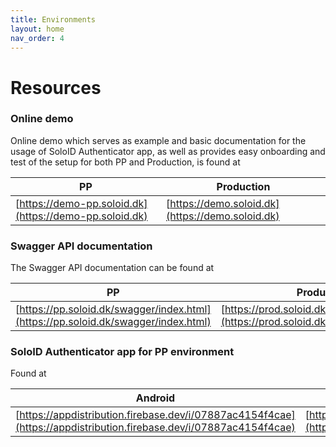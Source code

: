 ```yaml
---
title: Environments
layout: home
nav_order: 4
---
```


# Resources

### Online demo
Online demo which serves as example and basic documentation for the usage of SoloID Authenticator app, as well as provides easy onboarding and test of the setup for both PP and Production, is found at

| PP    | Production |
| -------- | ------- |
| [https://demo-pp.soloid.dk](https://demo-pp.soloid.dk)  | [https://demo.soloid.dk](https://demo.soloid.dk) |

### Swagger API documentation
The Swagger API documentation can be found at

| PP    | Production |
| -------- | ------- |
| [https://pp.soloid.dk/swagger/index.html](https://pp.soloid.dk/swagger/index.html)  | [https://prod.soloid.dk/swagger/index.html](https://prod.soloid.dk/swagger/index.html) |

### SoloID Authenticator app for PP environment
Found at 

| Android    | iOS |
| -------- | ------- |
| [https://appdistribution.firebase.dev/i/07887ac4154f4cae](https://appdistribution.firebase.dev/i/07887ac4154f4cae)  | [https://testflight.apple.com/join/Vwc72iPI](https://testflight.apple.com/join/Vwc72iPI) |

